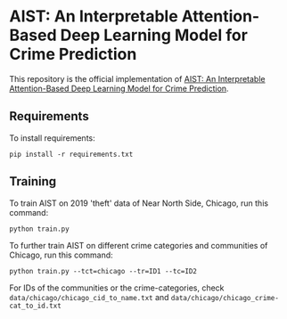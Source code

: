# AIST: An Interpretable Attention-Based Deep Learning Model for Crime Prediction

This repository is the official implementation of [AIST: An Interpretable Attention-Based Deep Learning Model for Crime Prediction](https://dl.acm.org/doi/10.1145/3582274). 

## Requirements

To install requirements:

```setup
pip install -r requirements.txt
```


## Training

To train AIST on 2019 'theft' data of Near North Side, Chicago, run this command:

```train
python train.py
```

To further train AIST on different crime categories and communities of Chicago, run this command:
```train
python train.py --tct=chicago --tr=ID1 --tc=ID2
```
For IDs of the communities or the crime-categories, check `data/chicago/chicago_cid_to_name.txt` and `data/chicago/chicago_crime-cat_to_id.txt`